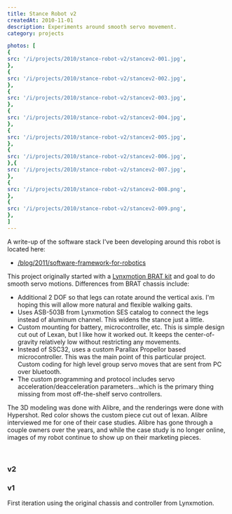 ```yaml
---
title: Stance Robot v2
createdAt: 2010-11-01
description: Experiments around smooth servo movement.
category: projects

photos: [
{
src: '/i/projects/2010/stance-robot-v2/stancev2-001.jpg',
},
{
src: '/i/projects/2010/stance-robot-v2/stancev2-002.jpg',
},
{
src: '/i/projects/2010/stance-robot-v2/stancev2-003.jpg',
},
{
src: '/i/projects/2010/stance-robot-v2/stancev2-004.jpg',
},
{
src: '/i/projects/2010/stance-robot-v2/stancev2-005.jpg',
},
{
src: '/i/projects/2010/stance-robot-v2/stancev2-006.jpg',
},{
src: '/i/projects/2010/stance-robot-v2/stancev2-007.jpg',
},
{
src: '/i/projects/2010/stance-robot-v2/stancev2-008.png',
},
{
src: '/i/projects/2010/stance-robot-v2/stancev2-009.png',
},
]
---
```


A write-up of the software stack I've been developing around this robot is located here:

- [/blog/2011/software-framework-for-robotics](/blog/2011/software-framework-for-robotics)

This project originally started with
a <a href="http://www.lynxmotion.com/p-859-biped-brat-combo-kit-w-botboarduino.aspx">Lynxmotion BRAT kit</a> and goal to
do smooth servo motions. Differences from BRAT chassis include:

- Additional 2 DOF so that legs can rotate around the vertical axis. I'm hoping this will allow more natural and
  flexible walking gaits.
- Uses ASB-503B from Lynxmotion SES catalog to connect the legs instead of aluminum channel. This widens the stance just
  a little.
- Custom mounting for battery, microcontroller, etc. This is simple design cut out of Lexan, but I like how it worked
  out. It keeps the center-of-gravity relatively low without restricting any movements.
- Instead of SSC32, uses a custom Parallax Propellor based microcontroller. This was the main point of this particular
  project. Custom coding for high level group servo moves that are sent from PC over bluetooth.
- The custom programming and protocol includes servo acceleration/deacceleration parameters...which is the primary thing
  missing from most off-the-shelf servo controllers.

The 3D modeling was done with Alibre, and the renderings were done with Hypershot. Red color shows the custom piece cut
out of lexan. Alibre interviewed me for one of their case studies. Alibre has gone through a couple owners over the
years, and while the case study is no longer online, images of my robot continue to show up on their marketing pieces.

<br/>

### v2

<blog-post-photos-simple :photos=photos></blog-post-photos-simple>

### v1

First iteration using the original chassis and controller from Lynxmotion.

<kaliatech-photos :photos-path="'/Projects/RobotWalker1'"></kaliatech-photos>
